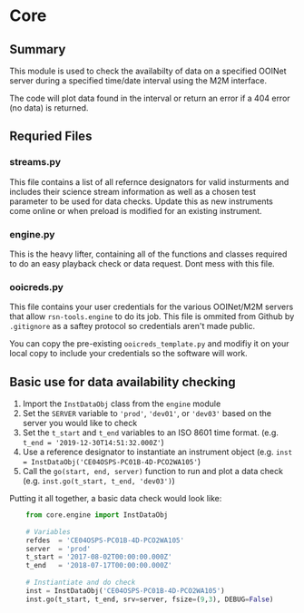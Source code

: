 # Core
## Summary
This module is used to check the availabilty of data on a specified OOINet server during a specified time/date interval using the M2M interface.

The code will plot data found in the interval or return an error if a 404 error (no data) is returned.

## Requried Files
### streams.py
This file contains a list of all refernce designators for valid insturments and includes their science stream information as well as a chosen test parameter to be used for data checks. Update this as new instruments come online or when preload is modified for an existing instrument.

### engine.py
This is the heavy lifter, containing all of the functions and classes required to do an easy playback check or data request. Dont mess with this file.

### ooicreds.py
This file contains your user credentials for the various OOINet/M2M servers that allow `rsn-tools.engine` to do its job. This file is ommited from Github by `.gitignore` as a saftey protocol so credentials aren't made public.

You can copy the pre-existing `ooicreds_template.py` and modifiy it on your local copy to include your credentials so the software will work.

## Basic use for data availability checking
1. Import the `InstDataObj` class from the `engine` module
1. Set the `SERVER` variable to `'prod'`, `'dev01'`, or `'dev03'` based on the server you would like to check
1. Set the `t_start` and `t_end` variables to an ISO 8601 time format. (e.g. `t_end = '2019-12-30T14:51:32.000Z'`)
1. Use a reference designator to instantiate an instrument object (e.g. `inst = InstDataObj('CE04OSPS-PC01B-4D-PCO2WA105'`)
1. Call the `go(start, end, server)` function to run and plot a data check (e.g. `inst.go(t_start, t_end, 'dev03')`)

Putting it all together, a basic data check would look like:
```python
    from core.engine import InstDataObj
    
    # Variables
    refdes  = 'CE04OSPS-PC01B-4D-PCO2WA105'
    server  = 'prod'
    t_start = '2017-08-02T00:00:00.000Z'
    t_end   = '2018-07-17T00:00:00.000Z'
    
    # Instiantiate and do check
    inst = InstDataObj('CE04OSPS-PC01B-4D-PCO2WA105')
    inst.go(t_start, t_end, srv=server, fsize=(9,3), DEBUG=False)
